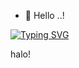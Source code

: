 - 👋 Hello ..!


[![Typing SVG](https://readme-typing-svg.demolab.com?font=Fira+Code&pause=1000&random=false&width=435&lines=Hey%2C+I'+am+Chathura+Randombage)](https://git.io/typing-svg)

<!---
prasadrandombage/prasadrandombage is a ✨ special ✨ repository because its `README.md` (this file) appears on your GitHub profile.
You can click the Preview link to take a look at your changes.
--->

halo!